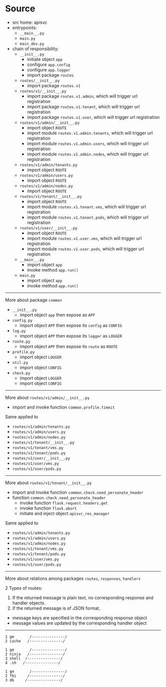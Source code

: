# Source

* src home: apisvc
* entrypoints:
  * `__main__.py`
  * `main.py`
  * `main_dev.py`
* chain of responsibility:
  * `__init__.py`
    * initiate object `app`
    * configure `app.config`
    * configure `app.logger`
    * import package `routes`
  * `routes/__init__.py`
    * import package `routes.v1`
  * `routes/v1/__init__.py`
    * import package `routes.v1.admin`, which will trigger url registration
    * import package `routes.v1.tenant`, which will trigger url registration
    * import package `routes.v1.user`, which will trigger url registration
  * `routes/v1/admin/__init__.py`
    * import object `ROUTE`
    * import module `routes.v1.admin.tenants`, which will trigger url registration
    * import module `routes.v1.admin.users`, which will trigger url registration
    * import module `routes.v1.admin.nodes`, which will trigger url registration
  * `routes/v1/admin/tenants.py`
    * import object `ROUTE`
  * `routes/v1/admin/users.py`
    * import object `ROUTE`
  * `routes/v1/admin/nodes.py`
    * import object `ROUTE`
  * `routes/v1/tenant/__init__.py`
    * import object `ROUTE`
    * import module `routes.v1.tenant.vms`, which will trigger url registration
    * import module `routes.v1.tenant.pods`, which will trigger url registration
  * `routes/v1/user/__init__.py`
    * import object `ROUTE`
    * import module `routes.v1.user.vms`, which will trigger url registration
    * import module `routes.v1.user.pods`, which will trigger url registration
  * `__main__.py`
    * import object `app`
    * invoke method `app.run()`
  * `main.py`
    * import object `app`
    * invoke method `app.run()`

---

More about package `common`

* `__init__.py`
  * import object `app` then expose as `APP`
* `config.py`
  * import object `APP` then expose its `config` as `CONFIG`
* `log.py`
  * import object `APP` then expose its `logger` as `LOGGER`
* `route.py`
  * import object `APP` then expose its `route` as `ROUTE`
* `profile.py`
  * import object `LOGGER`
* `util.py`
  * import object `CONFIG`
* `check.py`
  * import object `LOGGER`
  * import object `CONFIG`

---

More about `routes/v1/admin/__init__.py`

* import and invoke function `common.profile.timeit`

Same applied to

* `routes/v1/admin/tenants.py`
* `routes/v1/admin/users.py`
* `routes/v1/admin/nodes.py`
* `routes/v1/tenant/__init__.py`
* `routes/v1/tenant/vms.py`
* `routes/v1/tenant/pods.py`
* `routes/v1/user/__init__.py`
* `routes/v1/user/vms.py`
* `routes/v1/user/pods.py`

---

More about `routes/v1/tenant/__init__.py`

* import and invoke function `common.check.need_personate_header`
* function `common.check.need_personate_header`
  * invoke function `flask.request.headers.get`
  * invoke function `flask.abort`
  * initiate and inject object `apisvc_res_manager`

Same applied to

* `routes/v1/admin/tenants.py`
* `routes/v1/admin/users.py`
* `routes/v1/admin/nodes.py`
* `routes/v1/tenant/vms.py`
* `routes/v1/tenant/pods.py`
* `routes/v1/user/vms.py`
* `routes/v1/user/pods.py`

---

More about relations among packages `routes`, `responses`, `handlers`

2 Types of routes:

1. If the returned message is plain text, no corresponding response and handler objects.
2. If the returned message is of JSON format,
  * message keys are specified in the corresponding response object
  * message values are updated by the corresponding handler object

---

```
1 gm       /---------------/
2 cache   /---------------/

1 gm       /---------------/
2 ninja   /---------------/
3 shell  /---------------/
4 .sh   /---------------/

1 gm       /---------------/
2 fbi     /---------------/
3 db     /---------------/
```